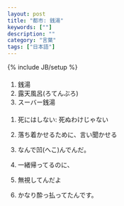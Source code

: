```yaml
---
layout: post
title: "都市: 銭湯"
keywords: [""]
description: ""
category: "言葉"
tags: ["日本語"]
---
```

{% include JB/setup %}


####
1. 銭湯
2. 露天風呂(ろてんぶろ)
3. スーバー銭湯



#### 
1. 死にはしない: 死ぬわけじゃない
2. 落ち着かせるために、言い聞かせる




1. なんで凹(へこ)んでんだ。
2. 一緒帰ってるのに、
3. 無視してんだよ
4. かなり酔っ払ってたんです。
